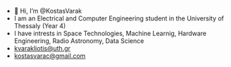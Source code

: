 - 👋 Hi, I’m @KostasVarak
- I am an Electrical and Computer Engineering student in the University of Thessaly (Year 4)
- I have intrests in Space Technologies, Machine Learnig, Hardware Engineering, Radio Astronomy, Data Science
- kvarakliotis@uth.gr
- kostasvarac@gmail.com
<!---
KostasVarak/KostasVarak is a ✨ special ✨ repository because its `README.md` (this file) appears on your GitHub profile.
You can click the Preview link to take a look at your changes.
--->
